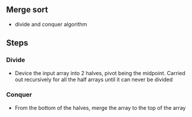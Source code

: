 
## Merge sort
- divide and conquer algorithm

## Steps

### Divide
- Device the input array into 2 halves, pivot being the midpoint. Carried out recursively for all the half arrays until it can never be divided

### Conquer
- From the bottom of the halves, merge the array to the top of the array

